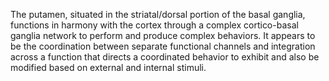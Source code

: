 The putamen, situated in the striatal/dorsal portion of the basal ganglia, functions in harmony with the cortex through a complex cortico-basal ganglia network to perform and produce complex behaviors. It appears to be the coordination between separate functional channels and integration across a function that directs a coordinated behavior to exhibit and also be modified based on external and internal stimuli.
